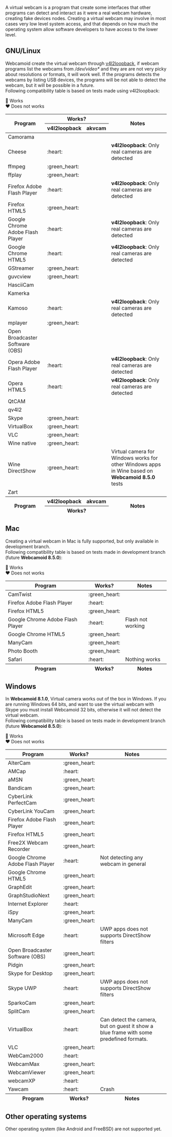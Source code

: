 A virtual webcam is a program that create some interfaces that other programs can detect and interact as it were a real webcam hardware, creating fake devices nodes. Creating a virtual webcam may involve in most cases very low level system access, and that depends on how much the operating system allow software developers to have access to the lower level.  

## GNU/Linux ##

Webcamoid create the virtual webcam through [v4l2loopback](https://github.com/umlaeute/v4l2loopback), if webcam programs list the webcams from _/dev/video*_ and they are are not very picky about resolutions or formats, it will work well. If the programs detects the webcams by listing USB devices, the programs will be not able to detect the webcam, but it will be possible in a future.  
Following compatibility table is based on tests made using v4l2loopback:

:green_heart: Works  
:heart: Does not works

<table>
    <thead>
        <tr><th rowspan=2>Program</th><th colspan=2>Works?</th><th rowspan=2>Notes</th></tr>
        <tr><th>v4l2loopback</th><th>akvcam</th></tr>
    </thead>
    <tbody>
        <tr><td>Camorama</td><td></td><td></td><td></td></tr>
        <tr><td>Cheese</td><td>:heart:</td><td></td><td><b>v4l2loopback</b>: Only real cameras are detected</td></tr>
        <tr><td>ffmpeg</td><td>:green_heart:</td><td></td><td></td></tr>
        <tr><td>ffplay</td><td>:green_heart:</td><td></td><td></td></tr>
        <tr><td>Firefox Adobe Flash Player</td><td>:heart:</td><td></td><td><b>v4l2loopback</b>: Only real cameras are detected</td></tr>
        <tr><td>Firefox HTML5</td><td>:green_heart:</td><td></td><td></td></tr>
        <tr><td>Google Chrome Adobe Flash Player</td><td>:heart:</td><td></td><td><b>v4l2loopback</b>: Only real cameras are detected</td></tr>
        <tr><td>Google Chrome HTML5</td><td>:heart:</td><td></td><td><b>v4l2loopback</b>: Only real cameras are detected</td></tr>
        <tr><td>GStreamer</td><td>:green_heart:</td><td></td><td></td></tr>
        <tr><td>guvcview</td><td>:green_heart:</td><td></td><td></td></tr>
        <tr><td>HasciiCam</td><td></td><td></td><td></td></tr>
        <tr><td>Kamerka</td><td></td><td></td><td></td></tr>
        <tr><td>Kamoso</td><td>:heart:</td><td></td><td><b>v4l2loopback</b>: Only real cameras are detected</td></tr>
        <tr><td>mplayer</td><td>:green_heart:</td><td></td><td></td></tr>
        <tr><td>Open Broadcaster Software (OBS)</td><td></td><td></td><td></td></tr>
        <tr><td>Opera Adobe Flash Player</td><td>:heart:</td><td></td><td><b>v4l2loopback</b>: Only real cameras are detected</td></tr>
        <tr><td>Opera HTML5</td><td>:heart:</td><td></td><td><b>v4l2loopback</b>: Only real cameras are detected</td></tr>
        <tr><td>QtCAM</td><td></td><td></td><td></td></tr>
        <tr><td>qv4l2</td><td></td><td></td><td></td></tr>
        <tr><td>Skype</td><td>:green_heart:</td><td></td><td></td></tr>
        <tr><td>VirtualBox</td><td>:green_heart:</td><td></td><td></td></tr>
        <tr><td>VLC</td><td>:green_heart:</td><td></td><td></td></tr>
        <tr><td>Wine native</td><td>:green_heart:</td><td></td><td></td></tr>
        <tr><td>Wine DirectShow</td><td>:green_heart:</td><td></td><td>Virtual camera for Windows works for other Windows apps in Wine based on <b>Webcamoid 8.5.0</b> tests</td></tr>
        <tr><td>Zart</td><td></td><td></td><td></td></tr>
    </tbody>
    <tfoot>
        <tr><th rowspan=2>Program</th><th>v4l2loopback</th><th>akvcam</th><th rowspan=2>Notes</th></tr>
        <tr><th colspan=2>Works?</th></tr>
    </tfoot>
</table>

## Mac ##

Creating a virtual webcam in Mac is fully supported, but only available in development branch.  
Following compatibility table is based on tests made in development branch (future **Webcamoid 8.5.0**):

:green_heart: Works  
:heart: Does not works

<table>
    <thead>
        <tr><th>Program</th><th>Works?</th><th>Notes</th></tr>
    </thead>
    <tbody>
        <tr><td>CamTwist</td><td>:green_heart:</td><td></td></tr>
        <tr><td>Firefox Adobe Flash Player</td><td>:heart:</td><td></td></tr>
        <tr><td>Firefox HTML5</td><td>:green_heart:</td><td></td></tr>
        <tr><td>Google Chrome Adobe Flash Player</td><td>:heart:</td><td>Flash not working</td></tr>
        <tr><td>Google Chrome HTML5</td><td>:green_heart:</td><td></td></tr>
        <tr><td>ManyCam</td><td>:green_heart:</td><td></td></tr>
        <tr><td>Photo Booth</td><td>:green_heart:</td><td></td></tr>
        <tr><td>Safari</td><td>:heart:</td><td>Nothing works</td></tr>
    </tbody>
    <tfoot>
        <tr><th>Program</th><th>Works?</th><th>Notes</th></tr>
    </tfoot>
</table>

## Windows ##

In **Webcamoid 8.1.0**, Virtual camera works out of the box in Windows. If you are running Windows 64 bits, and want to use the virtual webcam with Skype you must install Webcamoid 32 bits, otherwise it will not detect the virtual webcam.  
Following compatibility table is based on tests made in development branch (future **Webcamoid 8.5.0**):

:green_heart: Works  
:heart: Does not works

<table>
    <thead>
        <tr><th>Program</th><th>Works?</th><th>Notes</th></tr>
    </thead>
    <tbody>
        <tr><td>AlterCam</td><td>:green_heart:</td><td></td></tr>
        <tr><td>AMCap</td><td>:heart:</td><td></td></tr>
        <tr><td>aMSN</td><td>:green_heart:</td><td></td></tr>
        <tr><td>Bandicam</td><td>:green_heart:</td><td></td></tr>
        <tr><td>CyberLink PerfectCam</td><td>:green_heart:</td><td></td></tr>
        <tr><td>CyberLink YouCam</td><td>:green_heart:</td><td></td></tr>
        <tr><td>Firefox Adobe Flash Player</td><td>:green_heart:</td><td></td></tr>
        <tr><td>Firefox HTML5</td><td>:green_heart:</td><td></td></tr>
        <tr><td>Free2X Webcam Recorder</td><td>:green_heart:</td><td></td></tr>
        <tr><td>Google Chrome Adobe Flash Player</td><td>:heart:</td><td>Not detecting any webcam in general</td></tr>
        <tr><td>Google Chrome HTML5</td><td>:green_heart:</td><td></td></tr>
        <tr><td>GraphEdit</td><td>:green_heart:</td><td></td></tr>
        <tr><td>GraphStudioNext</td><td>:green_heart:</td><td></td></tr>
        <tr><td>Internet Explorer</td><td>:heart:</td><td></td></tr>
        <tr><td>iSpy</td><td>:green_heart:</td><td></td></tr>
        <tr><td>ManyCam</td><td>:green_heart:</td><td></td></tr>
        <tr><td>Microsoft Edge</td><td>:heart:</td><td>UWP apps does not supports DirectShow filters</td></tr>
        <tr><td>Open Broadcaster Software (OBS)</td><td>:green_heart:</td><td></td></tr>
        <tr><td>Pidgin</td><td>:green_heart:</td><td></td></tr>
        <tr><td>Skype for Desktop</td><td>:green_heart:</td><td></td></tr>
        <tr><td>Skype UWP</td><td>:heart:</td><td>UWP apps does not supports DirectShow filters</td></tr>
        <tr><td>SparkoCam</td><td>:green_heart:</td><td></td></tr>
        <tr><td>SplitCam</td><td>:green_heart:</td><td></td></tr>
        <tr><td>VirtualBox</td><td>:heart:</td><td>Can detect the camera, but on guest it show a blue frame with some predefined formats.</td></tr>
        <tr><td>VLC</td><td>:green_heart:</td><td></td></tr>
        <tr><td>WebCam2000</td><td>:heart:</td><td></td></tr>
        <tr><td>WebcamMax</td><td>:green_heart:</td><td></td></tr>
        <tr><td>WebcamViewer</td><td>:green_heart:</td><td></td></tr>
        <tr><td>webcamXP</td><td>:heart:</td><td></td></tr>
        <tr><td>Yawcam</td><td>:heart:</td><td>Crash</td></tr>
    </tbody>
    <tfoot>
        <tr><th>Program</th><th>Works?</th><th>Notes</th></tr>
    </tfoot>
</table>

## Other operating systems ##

Other operating system (like Android and FreeBSD) are not supported yet.
